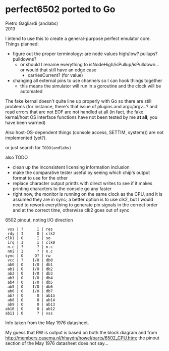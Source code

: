 perfect6502 ported to Go
===========
Pietro Gagliardi (andlabs)<br>2013

I intend to use this to create a general-purpose perfect emulator core. Things planned:
- figure out the proper terminology: are node values high/low? pullups? pulldowns?
	- or should I rename everything to isNodeHigh/isPullup/isPulldown... or would that still have an edge case
		- carriesCurrent? (for value)
- changing all external pins to use channels so I can hook things together
	- this means the simulator will run in a goroutine and the clock will be automated

The fake kernal doesn't quite line up properly with Go so there are still problems (for instance, there's that issue of plugins and argc/argv...? and read errors that are not EOF are not handled at all (in fact, the fake kernal/host OS interface functions have not been tested by me **at all**; you have been warned)

Also host-OS-dependent things (console access, SETTIM, system()) are not implemented (yet?).

or just search for `TODO(andlabs)`

also TODO
- clean up the inconsistent licensing information inclusion
- make the comparative tester useful by seeing which chip's output format to use for the other
- replace character output printfs with direct writes to see if it makes printing characters to the console go any faster
- right now, the monitor is running on the same clock as the CPU, and it is assumed they are in sync; a better option is to use clk2, but I would need to rework everything to generate pin signals in the correct order and at the correct time, otherwise clk2 goes out of sync




6502 pinout, noting I/O direction

```
 vss | ?      I | res
 rdy | I      O | clk2
clk1 | O      I | so
 irq | I      I | clk0
 n.c | ?      ? | n.c
 nmi | I      ? | n.c
sync | O     O? | rw
 vcc | ?    I/O | db0
 ab0 | O    I/O | db1
 ab1 | O    I/O | db2
 ab2 | O    I/O | db3
 ab3 | O    I/O | db4
 ab4 | O    I/O | db5
 ab5 | O    I/O | db6
 ab6 | O    I/O | db7
 ab7 | O      O | ab15
 ab8 | O      O | ab14
 ab9 | O      O | ab13
ab10 | O      O | ab12
ab11 | O      ? | vss
```

Info taken from the May 1976 datasheet.

My guess that RW is output is based on both the block diagram and from http://members.casema.nl/hhaydn/howel/parts/6502_CPU.htm; the pinout section of the May 1976 datasheet does not say...
